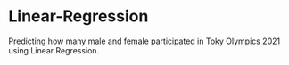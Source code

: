 # Linear-Regression
Predicting how many male and female participated in Toky Olympics 2021 using Linear Regression.
